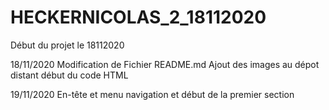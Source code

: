 # HECKERNICOLAS_2_18112020
Début du projet le 18112020

18/11/2020
Modification de Fichier README.md
Ajout des images au dépot distant 
début du code HTML

19/11/2020
En-tête et menu navigation 
et début de la premier section 